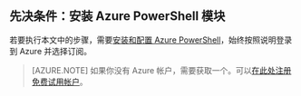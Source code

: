 ## 先决条件：安装 Azure PowerShell 模块
若要执行本文中的步骤，需要[安装和配置 Azure PowerShell](../articles/powershell-install-configure.md)，始终按照说明登录到 Azure 并选择订阅。

> [AZURE.NOTE] 如果你没有 Azure 帐户，需要获取一个。可以[在此处注册免费试用帐户](../articles/active-directory/sign-up-organization.md)。

<!---HONumber=AcomDC_0921_2016-->